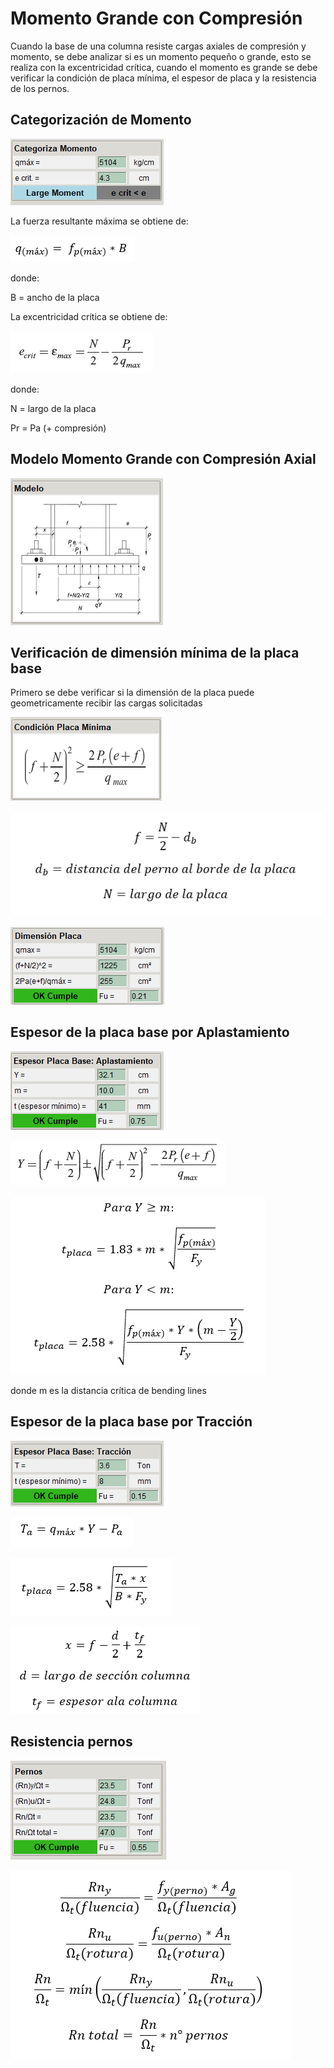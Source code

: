 # **Momento Grande con Compresión**

Cuando la base de una columna resiste cargas axiales de compresión y momento, se debe analizar si es un momento pequeño o grande, esto se realiza con la excentricidad crítica, cuando el momento es grande se debe verificar la condición de placa mínima, el espesor de placa y la resistencia de los pernos.

## **Categorización de Momento**

![categoriza_momento_large_moment](../images/anclajes/categoriza_momento_large_moment.png)

La fuerza resultante máxima se obtiene de:

![q_max_fuerza_resultante_maxima](../images/anclajes/q_max_fuerza_resultante_maxima.png)

donde:

B = ancho de la placa

La excentricidad crítica se obtiene de:

![excentricidad_critica](../images/anclajes/excentricidad_critica.png)

donde:

N = largo de la placa

Pr = Pa (+ compresión)

## **Modelo Momento Grande con Compresión Axial**

![modelo_large_moment](../images/anclajes/modelo_large_moment.png)

## **Verificación de dimensión mínima de la placa base**

Primero se debe verificar si la dimensión de la placa puede geometricamente recibir las cargas solicitadas

![condicion_placa_minima](../images/anclajes/condicion_placa_minima.png)

![distancia_f](../images/anclajes/distancia_f.png)

![verif_placa_min](../images/anclajes/verif_placa_min.png)

## **Espesor de la placa base por Aplastamiento**

![espesor_placa_base_aplastamiento_large_moment](../images/anclajes/espesor_placa_base_aplastamiento_large_moment.png)

![largo_de_aplastamiento_large_moment](../images/anclajes/largo_de_aplastamiento_large_moment.png)

![formula_espesor_placa_base_aplastamiento_large_moment](../images/anclajes/formula_espesor_placa_base_aplastamiento_large_moment.png)

donde m es la distancia crítica de bending lines

## **Espesor de la placa base por Tracción**

![espesor_placa_base_traccion_large_moment](../images/anclajes/espesor_placa_base_traccion_large_moment.png)

![traccion_large_moment](../images/anclajes/traccion_large_moment.png)

![formula_espesor_placa_base_traccion_large_moment](../images/anclajes/formula_espesor_placa_base_traccion_large_moment.png)

![valor_x_traccion_large_moment](../images/anclajes/valor_x_traccion_large_moment.png)

## **Resistencia pernos**

![resistencia_pernos_lm_cax](../images/anclajes/resistencia_pernos_lm_cax.png)

![formulas_resistencia_pernos](../images/anclajes/formulas_resistencia_pernos.png)






